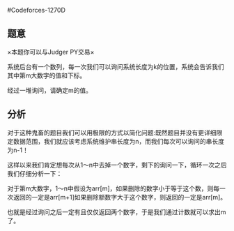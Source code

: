 #Codeforces-1270D

## 题意

×本题你可以与Judger PY交易×

系统后台有一个数列，每一次我们可以询问系统长度为k的位置，系统会告诉我们其中第m大数字的值和下标。

经过一堆询问，请确定m的值。

## 分析

对于这种鬼畜的题目我们可以用极限的方式以简化问题:既然题目并没有更详细限定数据范围，我们就应该考虑系统维护串长度为n，而我们每次可以询问的串长度为n-1！

这样以来我们肯定想每次从1～n中去掉一个数字，剩下的询问一下，循环一次之后我们仔细分析一下：

对于第m大数字，1～n中假设为arr[m]，如果删除的数字小于等于这个数，则每一次返回的一定是arr[m+1]如果删除额数字大于这个数字，则返回的一定是arr[m]。

也就是经过询问之后一定有且仅仅返回两个数字，于是我们通过计数就可以求出m了。
